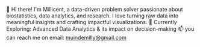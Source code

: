 👋 Hi there! I'm Millicent, a data-driven problem solver passionate about biostatistics, data analytics, and research. I love turning raw data into meaningful insights and crafting impactful visualizations.
🌱 Currently Exploring: Advanced Data Analytics & its impact on decision-making
📫 you can reach me on email: muindemilly@gmail.com
